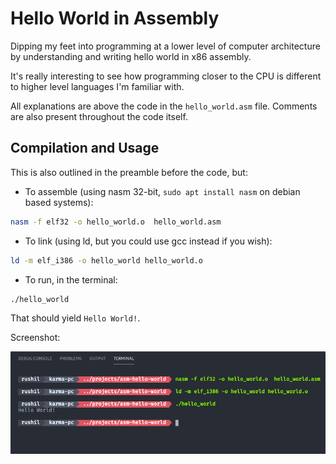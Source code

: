 # Hello World in Assembly
Dipping my feet into programming at a lower level of computer architecture by understanding and writing hello world in x86 assembly.

It's really interesting to see how programming closer to the CPU is different to higher level languages I'm familiar with.

All explanations are above the code in the `hello_world.asm` file.
Comments are also present throughout the code itself.

## Compilation and Usage
This is also outlined in the preamble before the code, but:
- To assemble (using nasm 32-bit, `sudo apt install nasm` on debian based systems):
```bash
nasm -f elf32 -o hello_world.o  hello_world.asm
```
- To link (using ld, but you could use gcc instead if you wish):
```bash
ld -m elf_i386 -o hello_world hello_world.o
```
- To run, in the terminal:
```bash
./hello_world
```
That should yield `Hello World!`.

Screenshot:

![Screenshot](./terminal_output.png?raw=true "Screenshot of compilation and run output")
